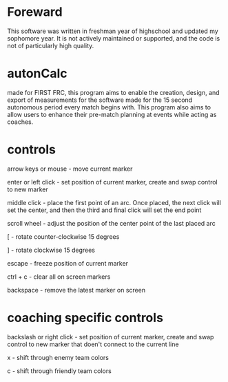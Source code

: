 # Foreward
This software was written in freshman year of highschool and updated my sophomore year. It is not actively maintained or supported, and the code is not of particularly high quality.

# autonCalc
made for FIRST FRC, this program aims to enable the creation, design, and export of measurements for the software made for the 15 second autonomous period every match begins with. This program also aims to allow users to enhance their pre-match planning at events while acting as coaches.

# controls
arrow keys or mouse - move current marker

enter or left click - set position of current marker, create and swap control to new marker

middle click - place the first point of an arc. Once placed, the next click will set the center, and then the third and final click will set the end point

scroll wheel - adjust the position of the center point of the last placed arc

\[ - rotate counter-clockwise 15 degrees

\] - rotate clockwise 15 degrees

escape - freeze position of current marker

ctrl + c - clear all on screen markers

backspace - remove the latest marker on screen

# coaching specific controls
backslash or right click - set position of current marker, create and swap control to new marker that doen't connect to the current line

x - shift through enemy team colors

c - shift through friendly team colors
